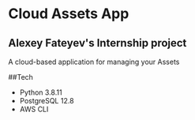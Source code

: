 # Cloud Assets App
## Alexey Fateyev's Internship project
A cloud-based application for managing your Assets


##Tech
- Python 3.8.11
- PostgreSQL 12.8
- AWS CLI